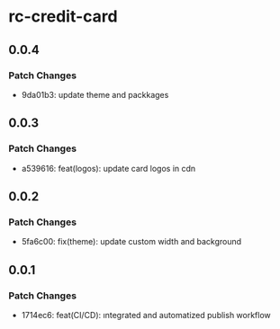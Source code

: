 # rc-credit-card

## 0.0.4

### Patch Changes

- 9da01b3: update theme and packkages

## 0.0.3

### Patch Changes

- a539616: feat(logos): update card logos in cdn

## 0.0.2

### Patch Changes

- 5fa6c00: fix(theme): update custom width and background

## 0.0.1

### Patch Changes

- 1714ec6: feat(CI/CD): ıntegrated and automatized publish workflow
